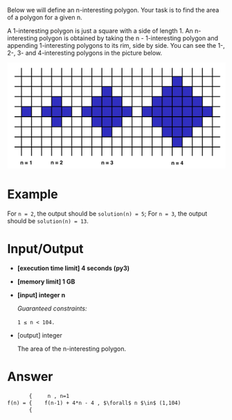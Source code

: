 Below we will define an n-interesting polygon. Your task is to find the area of a polygon for a given n.

A 1-interesting polygon is just a square with a side of length 1. An n-interesting polygon is obtained by taking the n - 1-interesting polygon and appending 1-interesting polygons to its rim, side by side. You can see the 1-, 2-, 3- and 4-interesting polygons in the picture below.


<p align ="center">
<img src = "/submissionImages/shapeArea.png"></img>
</p>

# Example

For `n = 2`, the output should be
`solution(n) = 5`;
For `n = 3`, the output should be
`solution(n) = 13`.


# Input/Output

- **[execution time limit] 4 seconds (py3)**

- **[memory limit] 1 GB**

- **[input] integer n**

  *Guaranteed constraints:*
  
  `1 ≤ n < 104.`

- [output] integer

   The area of the n-interesting polygon.
   


# Answer

           {     n , n=1
    f(n) = {    f(n-1) + 4*n - 4 , $\forall$ n $\in$ (1,104)
           {